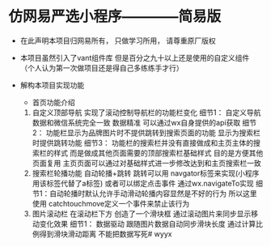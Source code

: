 # 仿网易严选小程序————简易版
- 在此声明本项目归网易所有， 只做学习所用， 请尊重原厂版权

- 本项目虽然引入了vant组件库 但是百分之九十以上还是使用的自定义组件（个人认为第一次做项目还是得自己多练练手才行） 

- 解构本项目实现功能
  - 首页功能介绍
  1. 自定义顶部导航 实现了滚动控制导航栏的功能栏变化
      细节1： 自定义导航数据和微信系统完全一致 数据精准   可以通过wx自身提供的api获取
      细节2： 功能栏显示为品牌图片时不提供跳转到搜索页面的功能   显示为搜索栏时提供跳转功能
      细节3： 功能栏的搜索栏并没有直接做成和主页主体的搜索栏的样式 而是做成其他页面需要的顶部搜索栏基础样式 
                目的是方便其他页面复用  主页页面可以通过对基础样式进一步修改达到和主页搜索栏一致
  2. 搜索栏轮播功能  自动轮播+跳转  跳转可以用 navgator标签来实现(小程序用该标签代替了a标签) 或者可以绑定点击事件 通过wx.navigateTo实现
      细节1：自动轮播时默认允许手动滑动轮播内容显然是不好的行为 所以这里使用 catchtouchmove定义一个事件来禁止该行为
  3. 图片滚动栏  在滚动栏下方 创造了一个滑块框  通过滚动图片来同步显示移动变化效果
      细节1： 数据驱动 跟随图片数据自动同步滑块长度  通过计算比例得到滑块滑动距离  不能把数据写死# wyyx
